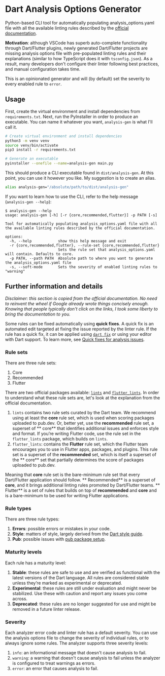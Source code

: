 # Dart Analysis Options Generator

Python-based CLI tool for automatically populating analysis_options.yaml file with all the available linting rules
described by the [official documentation](https://dart.dev/tools/linter-rules).

**Motivation**: although VSCode has superb auto-complete functionality through Dart/Flutter plugins, newly generated
Dart/Flutter projects are missing analysis options file with pre-populated linting rules and their explanations (similar
to how TypeScript does it with `tsconfig.json`). As a result, many developers don't configure their linter following
best
practices, and manual configuration takes time.

This is an opinionated generator and will (by default) set the severity to every enabled rule to `error`.

## Usage

First, create the virtual environment and install dependencies from `requirements.txt`. Next, run the PyInstaller in
order to produce an executable. You can name it whatever you want, `analysis-gen` is what I'll call it.

```bash
# Create virtual environment and install dependencies
python3 -m venv venv
source venv/bin/activate
pip3 install -r requirements.txt

# Generate an executable
pyinstaller --onefile --name=analysis-gen main.py
```

This should produce a CLI executable found in `dist/analysis-gen`. At this point, you can use it however you like. My
suggestion is to create an alias.

```bash
alias analysis-gen="/absolute/path/to/dist/analysis-gen"
```

If you want to learn how to use the CLI, refer to the help message (`analysis-gen --help`):

```
$ analysis-gen --help
usage: analysis-gen [-h] [-r {core,recommended,flutter}] -p PATH [-s]

Tool for automatically populating analysis_options.yaml file with all the available linting rules described by the official documentation.

options:
  -h, --help            show this help message and exit
  -r {core,recommended,flutter}, --rule-set {core,recommended,flutter}
                        Sets the rule set that analysis_options.yaml will contain. Defaults to core.
  -p PATH, --path PATH  Absolute path to where you want to generate the analysis_options.yaml file
  -s, --soft-mode       Sets the severity of enabled linting rules to "warning"
```

## Further information and details

*Disclaimer: this section is copied from the official documentation. No need to reinvent the wheel if Google already
wrote things concisely enough. Knowing that people typically don't click on the links, I took some liberty to bring the
documentation to you.*

Some rules can be fixed automatically using **quick fixes**. A quick fix is an automated edit targeted at fixing the
issue reported by the linter rule. If the rule has a quick fix, it can be applied
using [`dart fix`](https://dart.dev/tools/dart-fix) or using your editor with Dart support. To learn more,
see [Quick fixes for analysis issues](https://medium.com/dartlang/quick-fixes-for-analysis-issues-c10df084971a).

### Rule sets

There are three rule sets:

1. Core
2. Recommended
3. Flutter

There are two official packages available: [`lints`](https://pub.dev/packages/lints)
and [`flutter_lints`](https://pub.dev/packages/flutter_lints). In order to understand what these rule sets are, let's
look at the explanation from the official documentation.

1. `lints` contains two rule sets curated by the Dart team. We recommend using at least the **core** rule set, which is
   used when scoring packages uploaded to pub.dev. Or, better yet, use the **recommended** rule set, a superset of **
   core** that identifies additional issues and enforces style and format. If you’re writing Flutter code, use the rule
   set in the `flutter_lints` package, which builds on `lints`.
2. `flutter_lints`: contains the **Flutter** rule set, which the Flutter team encourages you to use in Flutter apps,
   packages, and plugins. This rule set is a superset of the **recommended** set, which is itself a superset of the **
   core** set that partially determines the score of packages uploaded to pub.dev.

Meaning that **core** rule set is the bare-minimum rule set that every Dart/Flutter application should follow. **
Recommended** is a superset of **core**, and it brings additional linting rules promoted by Dart/Flutter teams. **
Flutter** is a set of rules that builds on top of **recommended** and **core** and is a bare-minimum to be used for
writing Flutter applications.

### Rule types

There are three rule types:

1. **Errors**: possible errors or mistakes in your code.
2. **Style**: matters of style, largely derived from
   the [Dart style guide](https://dart.dev/guides/language/effective-dart/style).
3. **Pub**: possible issues with [pub package setup](https://dart.dev/guides/packages).

### Maturity levels

Each rule has a maturity level:

1. **Stable**: these rules are safe to use and are verified as functional with the latest versions of the Dart language.
   All
   rules are considered stable unless they’re marked as experimental or deprecated.
2. **Experimental**: these rules are still under evaluation and might never be stabilized. Use these with caution and
   report
   any issues you come across.
3. **Deprecated**: these rules are no longer suggested for use and might be removed in a future linter release.

### Severity

Each analyzer error code and linter rule has a default severity. You can use the analysis options file to change the
severity of individual rules, or to always ignore some rules. The analyzer supports three severity levels:

1. `info`: an informational message that doesn't cause analysis to fail.
2. `warning`: a warning that doesn't cause analysis to fail unless the analyzer is configured to treat warnings as
   errors.
3. `error`: an error that causes analysis to fail.